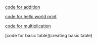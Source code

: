 [code for addition](Addition.c)

[code for hello world print](Helloworld.c)

[code for multiplication](Multiplication)

[code for basic table](creating basic table)
